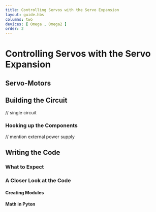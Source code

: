 ```yaml
---
title: Controlling Servos with the Servo Expansion
layout: guide.hbs
columns: two
devices: [ Omega , Omega2 ]
order: 2
---
```


# Controlling Servos with the Servo Expansion

<!-- {{!insert 'servo'}} -->
## Servo-Motors



## Building the Circuit

// single circuit

### Hooking up the Components

// mention external power supply



## Writing the Code

### What to Expect


### A Closer Look at the Code

#### Creating Modules

#### Math in Pyton
